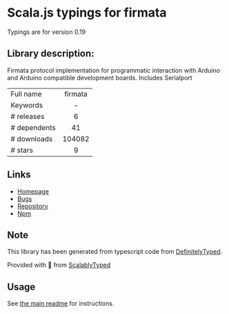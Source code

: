 
# Scala.js typings for firmata

Typings are for version 0.19

## Library description:
Firmata protocol implementation for programmatic interaction with Arduino and Arduino compatible development boards. Includes Serialport

|                    |                 |
| ------------------ | :-------------: |
| Full name          | firmata |
| Keywords           | - |
| # releases         | 6 |
| # dependents       | 41 |
| # downloads        | 104082 |
| # stars            | 9 |

## Links
- [Homepage](http://www.github.com/firmata/firmata.js)
- [Bugs](https://github.com/firmata/firmata.js/issues)
- [Repository](https://github.com/firmata/firmata.js)
- [Npm](https://www.npmjs.com/package/firmata)
    


## Note
This library has been generated from typescript code from [DefinitelyTyped](https://definitelytyped.org).

Provided with :purple_heart: from [ScalablyTyped](https://github.com/oyvindberg/ScalablyTyped)

## Usage
See [the main readme](../../readme.md) for instructions.


